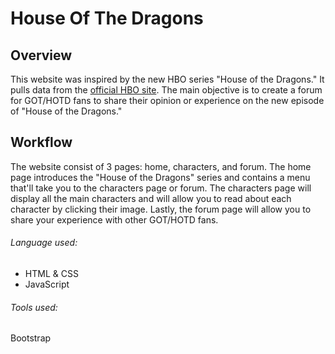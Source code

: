 
# House Of The Dragons

## Overview

This website was inspired by the new HBO series "House of the Dragons." It pulls data from the [official HBO site](https://www.hbo.com/house-of-the-dragon/official-guide). The main objective is to create a forum for GOT/HOTD fans to share their opinion or experience on the new episode of "House of the Dragons."

## Workflow
The website consist of 3 pages: home, characters, and forum. The home page introduces the "House of the Dragons" series and contains a menu that'll take you to the characters page or forum. The characters page will display all the main characters and will allow you to read about each character by clicking their image. Lastly, the forum page will allow you to share your experience with other GOT/HOTD fans.

###### Language used:

- HTML & CSS
- JavaScript

 ###### Tools used:
 
 Bootstrap

